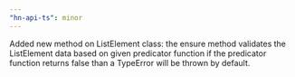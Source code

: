 ```yaml
---
"hn-api-ts": minor
---
```


Added new method on ListElement class: the ensure method validates the ListElement data based on given predicator function if the predicator function returns false than a TypeError will be thrown by default.

